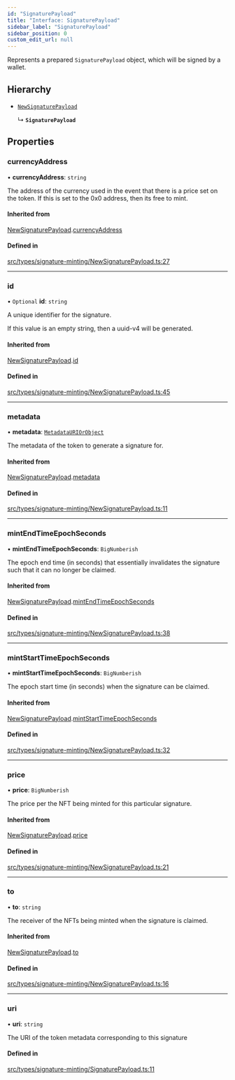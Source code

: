 ```yaml
---
id: "SignaturePayload"
title: "Interface: SignaturePayload"
sidebar_label: "SignaturePayload"
sidebar_position: 0
custom_edit_url: null
---
```


Represents a prepared `SignaturePayload` object, which will be signed
by a wallet.

## Hierarchy

- [`NewSignaturePayload`](NewSignaturePayload)

  ↳ **`SignaturePayload`**

## Properties

### currencyAddress

• **currencyAddress**: `string`

The address of the currency used in the event that there is a price set
on the token. If this is set to the 0x0 address, then its free to mint.

#### Inherited from

[NewSignaturePayload](NewSignaturePayload).[currencyAddress](NewSignaturePayload#currencyaddress)

#### Defined in

[src/types/signature-minting/NewSignaturePayload.ts:27](https://github.com/PrasoonPratham/nftlabs-sdk-ts/blob/ff1ad69/src/types/signature-minting/NewSignaturePayload.ts#L27)

___

### id

• `Optional` **id**: `string`

A unique identifier for the signature.

If this value is an empty string, then a uuid-v4 will be generated.

#### Inherited from

[NewSignaturePayload](NewSignaturePayload).[id](NewSignaturePayload#id)

#### Defined in

[src/types/signature-minting/NewSignaturePayload.ts:45](https://github.com/PrasoonPratham/nftlabs-sdk-ts/blob/ff1ad69/src/types/signature-minting/NewSignaturePayload.ts#L45)

___

### metadata

• **metadata**: [`MetadataURIOrObject`](../modules#metadatauriorobject)

The metadata of the token to generate a signature for.

#### Inherited from

[NewSignaturePayload](NewSignaturePayload).[metadata](NewSignaturePayload#metadata)

#### Defined in

[src/types/signature-minting/NewSignaturePayload.ts:11](https://github.com/PrasoonPratham/nftlabs-sdk-ts/blob/ff1ad69/src/types/signature-minting/NewSignaturePayload.ts#L11)

___

### mintEndTimeEpochSeconds

• **mintEndTimeEpochSeconds**: `BigNumberish`

The epoch end time (in seconds) that essentially invalidates the signature
such that it can no longer be claimed.

#### Inherited from

[NewSignaturePayload](NewSignaturePayload).[mintEndTimeEpochSeconds](NewSignaturePayload#mintendtimeepochseconds)

#### Defined in

[src/types/signature-minting/NewSignaturePayload.ts:38](https://github.com/PrasoonPratham/nftlabs-sdk-ts/blob/ff1ad69/src/types/signature-minting/NewSignaturePayload.ts#L38)

___

### mintStartTimeEpochSeconds

• **mintStartTimeEpochSeconds**: `BigNumberish`

The epoch start time (in seconds) when the signature can be claimed.

#### Inherited from

[NewSignaturePayload](NewSignaturePayload).[mintStartTimeEpochSeconds](NewSignaturePayload#mintstarttimeepochseconds)

#### Defined in

[src/types/signature-minting/NewSignaturePayload.ts:32](https://github.com/PrasoonPratham/nftlabs-sdk-ts/blob/ff1ad69/src/types/signature-minting/NewSignaturePayload.ts#L32)

___

### price

• **price**: `BigNumberish`

The price per the NFT being minted for this particular signature.

#### Inherited from

[NewSignaturePayload](NewSignaturePayload).[price](NewSignaturePayload#price)

#### Defined in

[src/types/signature-minting/NewSignaturePayload.ts:21](https://github.com/PrasoonPratham/nftlabs-sdk-ts/blob/ff1ad69/src/types/signature-minting/NewSignaturePayload.ts#L21)

___

### to

• **to**: `string`

The receiver of the NFTs being minted when the signature is claimed.

#### Inherited from

[NewSignaturePayload](NewSignaturePayload).[to](NewSignaturePayload#to)

#### Defined in

[src/types/signature-minting/NewSignaturePayload.ts:16](https://github.com/PrasoonPratham/nftlabs-sdk-ts/blob/ff1ad69/src/types/signature-minting/NewSignaturePayload.ts#L16)

___

### uri

• **uri**: `string`

The URI of the token metadata corresponding to this signature

#### Defined in

[src/types/signature-minting/SignaturePayload.ts:11](https://github.com/PrasoonPratham/nftlabs-sdk-ts/blob/ff1ad69/src/types/signature-minting/SignaturePayload.ts#L11)
